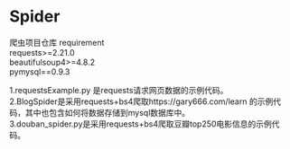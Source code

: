 # Spider
爬虫项目仓库 
requirement  
requests>=2.21.0  
beautifulsoup4>=4.8.2  
pymysql==0.9.3  
  
1.requestsExample.py 是requests请求网页数据的示例代码。  
2.BlogSpider是采用requests+bs4爬取https://gary666.com/learn 的示例代码，其中也包含如何将数据存储到mysql数据库中。  
3.douban_spider.py是采用requests+bs4爬取豆瓣top250电影信息的示例代码。
